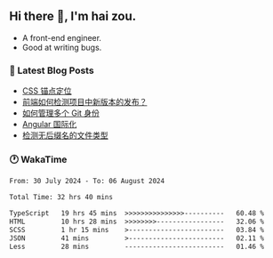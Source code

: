 ## Hi there 👋, I'm hai zou.

- A front-end engineer.
- Good at writing bugs.

### 📖 Latest Blog Posts
<!-- BLOG-POST-LIST:START -->
- [CSS 锚点定位](https://blog.izou.top/css/anchor-position/)
- [前端如何检测项目中新版本的发布？](https://blog.izou.top/angular/version-update/)
- [如何管理多个 Git 身份](https://blog.izou.top/git/multi-git-identity/)
- [Angular 国际化](https://blog.izou.top/angular/i18n/)
- [检测无后缀名的文件类型](https://blog.izou.top/js/filetype-check/)
<!-- BLOG-POST-LIST:END -->

### 🕐 WakaTime
<!--START_SECTION:waka-->

```txt
From: 30 July 2024 - To: 06 August 2024

Total Time: 32 hrs 40 mins

TypeScript   19 hrs 45 mins  >>>>>>>>>>>>>>>----------   60.48 %
HTML         10 hrs 28 mins  >>>>>>>>-----------------   32.06 %
SCSS         1 hr 15 mins    >------------------------   03.84 %
JSON         41 mins         >------------------------   02.11 %
Less         28 mins         -------------------------   01.46 %
```

<!--END_SECTION:waka-->
